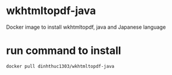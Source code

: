 # wkhtmltopdf-java
Docker image to install wkhtmltopdf, java and Japanese language

# run command to install
```
docker pull dinhthuc1303/wkhtmltopdf-java
```
